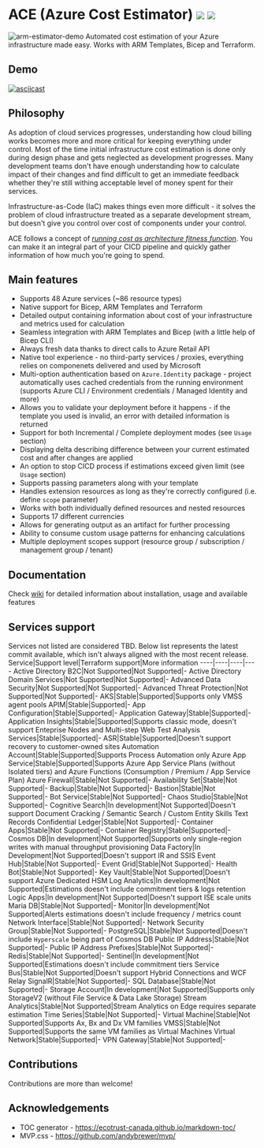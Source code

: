 # ACE (Azure Cost Estimator) ![](https://img.shields.io/github/v/release/thecloudtheory/arm-estimator?include_prereleases&style=flat-square) ![](https://img.shields.io/github/actions/workflow/status/thecloudtheory/arm-estimator/tests-scheduled.yml?style=flat-square)
![arm-estimator-demo](docs/logo.png)
Automated cost estimation of your Azure infrastructure made easy. Works with ARM Templates, Bicep and Terraform.

## Demo
[![asciicast](https://asciinema.org/a/jqYCjfu18ZbMaGdbsuMtPYuc5.svg)](https://asciinema.org/a/jqYCjfu18ZbMaGdbsuMtPYuc5)

## Philosophy
As adoption of cloud services progresses, understanding how cloud billing works becomes more and more critical for keeping everything under control. Most of the time initial infrastructure cost estimation is done only during design phase and gets neglected as development progresses. Many development teams don't have enough understanding how to calculate impact of their changes and find difficult to get an immediate feedback whether they're still withing acceptable level of money spent for their services.

Infrastructure-as-Code (IaC) makes things even more difficult - it solves the problem of cloud infrastructure treated as a separate development stream, but doesn't give you control over cost of components under your control.

ACE follows a concept of [_running cost as architecture fitness function_](https://www.thoughtworks.com/radar/techniques/run-cost-as-architecture-fitness-function). You can make it an integral part of your CICD pipeline and quickly gather information of how much you're going to spend.

## Main features
* Supports 48 Azure services (~86 resource types)
* Native support for Bicep, ARM Templates and Terraform
* Detailed output containing information about cost of your infrastructure and metrics used for calculation
* Seamless integration with ARM Templates and Bicep (with a little help of Bicep CLI)
* Always fresh data thanks to direct calls to Azure Retail API
* Native tool experience - no third-party services / proxies, everything relies on componenets delivered and used by Microsoft
* Multi-option authentication based on `Azure.Identity` package - project automatically uses cached credentials from the running environment (supports Azure CLI / Environment credentials / Managed Identity and more)
* Allows you to validate your deployment before it happens - if the template you used is invalid, an error with detailed information is returned
* Support for both Incremental / Complete deployment modes (see `Usage` section)
* Displaying delta describing difference between your current estimated cost and after changes are applied
* An option to stop CICD process if estimations exceed given limit (see `Usage` section)
* Supports passing parameters along with your template
* Handles extension resources as long as they're correctly configured (i.e. define `scope` parameter)
* Works with both individually defined resources and nested resources
* Supports 17 different currencies
* Allows for generating output as an artifact for further processing
* Ability to consume custom usage patterns for enhancing calculations
* Multiple deployment scopes support (resource group / subscription / management group / tenant)

## Documentation
Check [wiki](https://github.com/TheCloudTheory/arm-estimator/wiki/About-wiki) for detailed information about installation, usage and available features

## Services support
Services not listed are considered TBD. Below list represents the latest commit available, which isn't always aligned with the most recent release.
Service|Support level|Terraform support|More information
----|----|----|----
Active Directory B2C|Not Supported|Not Supported|-
Active Directory Domain Services|Not Supported|Not Supported|-
Advanced Data Security|Not Supported|Not Supported|-
Advanced Threat Protection|Not Supported|Not Supported|-
AKS|Stable|Supported|Supports only VMSS agent pools
APIM|Stable|Supported|-
App Configuration|Stable|Supported|-
Application Gateway|Stable|Supported|-
Application Insights|Stable|Supported|Supports classic mode, doesn't support Enteprise Nodes and Multi-step Web Test
Analysis Services|Stable|Supported|-
ASR|Stable|Supported|Doesn't support recovery to customer-owned sites
Automation Account|Stable|Supported|Supports Process Automation only
Azure App Service|Stable|Supported|Supports Azure App Service Plans (without Isolated tiers) and Azure Functions (Consumption / Premium / App Service Plan)
Azure Firewall|Stable|Not Supported|-
Availability Set|Stable|Not Supported|-
Backup|Stable|Not Supported|-
Bastion|Stable|Not Supported|-
Bot Service|Stable|Not Supported|-
Chaos Studio|Stable|Not Supported|-
Cognitive Search|In development|Not Supported|Doesn't support Document Cracking / Semantic Search / Custom Entity Skills Text Records
Confidential Ledger|Stable|Not Supported|-
Container Apps|Stable|Not Supported|-
Container Registry|Stable|Supported|-
Cosmos DB|In development|Not Supported|Supports only single-region writes with manual throughput provisioning
Data Factory|In Development|Not Supported|Doesn't support IR and SSIS
Event Hub|Stable|Not Supported|-
Event Grid|Stable|Not Supported|-
Health Bot|Stable|Not Supported|-
Key Vault|Stable|Not Supported|Doesn't support Azure Dedicated HSM
Log Analytics|In development|Not Supported|Estimations doesn't include commitment tiers & logs retention
Logic Apps|In development|Not Supported|Doesn't support ISE scale units
Maria DB|Stable|Not Supported|-
Monitor|In development|Not Supported|Alerts estimations doesn't include frequency / metrics count
Network Interface|Stable|Not Supported|-
Network Security Group|Stable|Not Supported|-
PostgreSQL|Stable|Not Supported|Doesn't include `Hyperscale` being part of Cosmos DB
Public IP Address|Stable|Not Supported|-
Public IP Address Prefixes|Stable|Not Supported|-
Redis|Stable|Not Supported|-
Sentinel|In development|Not Supported|Estimations doesn't include commitment tiers
Service Bus|Stable|Not Supported|Doesn't support Hybrid Connections and WCF Relay
SignalR|Stable|Not Supported|-
SQL Database|Stable|Not Supported|-
Storage Account|In development|Not Supported|Supports only StorageV2 (without File Service & Data Lake Storage)
Stream Analytics|Stable|Not Supported|Stream Analytics on Edge requires separate estimation
Time Series|Stable|Not Supported|-
Virtual Machine|Stable|Not Supported|Supports Ax, Bx and Dx VM families
VMSS|Stable|Not Supported|Supports the same VM families as Virtual Machines
Virtual Network|Stable|Supported|-
VPN Gateway|Stable|Not Supported|-

## Contributions
Contributions are more than welcome!

## Acknowledgements
* TOC generator - https://ecotrust-canada.github.io/markdown-toc/
* MVP.css - https://github.com/andybrewer/mvp/
